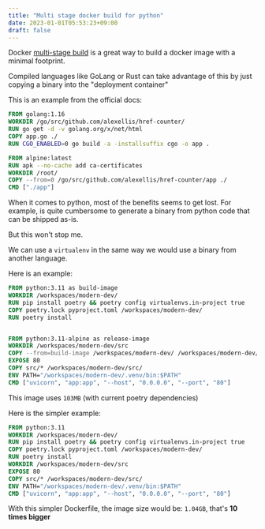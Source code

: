 ```yaml
---
title: "Multi stage docker build for python"
date: 2023-01-01T05:53:23+09:00
draft: false
---
```


Docker [multi-stage build](https://docs.docker.com/build/building/multi-stage/) is a great way to build a docker image with a minimal footprint.

Compiled languages like GoLang or Rust can take advantage of this by just copying a binary into the "deployment container"

This is an example from the official docs:

```Dockerfile
FROM golang:1.16
WORKDIR /go/src/github.com/alexellis/href-counter/
RUN go get -d -v golang.org/x/net/html
COPY app.go ./
RUN CGO_ENABLED=0 go build -a -installsuffix cgo -o app .

FROM alpine:latest
RUN apk --no-cache add ca-certificates
WORKDIR /root/
COPY --from=0 /go/src/github.com/alexellis/href-counter/app ./
CMD ["./app"]
```

When it comes to python, most of the benefits seems to get lost. For example, is quite cumbersome to generate a binary from python code that can be shipped as-is.

But this won't stop me.

We can use a `virtualenv` in the same way we would use a binary from another language.

Here is an example:

```Dockerfile
FROM python:3.11 as build-image
WORKDIR /workspaces/modern-dev/
RUN pip install poetry && poetry config virtualenvs.in-project true
COPY poetry.lock pyproject.toml /workspaces/modern-dev/
RUN poetry install


FROM python:3.11-alpine as release-image
WORKDIR /workspaces/modern-dev/src
COPY --from=build-image /workspaces/modern-dev/ /workspaces/modern-dev/
EXPOSE 80
COPY src/* /workspaces/modern-dev/src/
ENV PATH="/workspaces/modern-dev/.venv/bin:$PATH"
CMD ["uvicorn", "app:app", "--host", "0.0.0.0", "--port", "80"]
```

This image uses `103MB` (with current poetry dependencies)

Here is the simpler example:

```Dockerfile
FROM python:3.11
WORKDIR /workspaces/modern-dev/
RUN pip install poetry && poetry config virtualenvs.in-project true
COPY poetry.lock pyproject.toml /workspaces/modern-dev/
RUN poetry install
WORKDIR /workspaces/modern-dev/src
EXPOSE 80
COPY src/* /workspaces/modern-dev/src/
ENV PATH="/workspaces/modern-dev/.venv/bin:$PATH"
CMD ["uvicorn", "app:app", "--host", "0.0.0.0", "--port", "80"]
```

With this simpler Dockerfile, the image size would be: `1.04GB`, that's **10 times bigger**